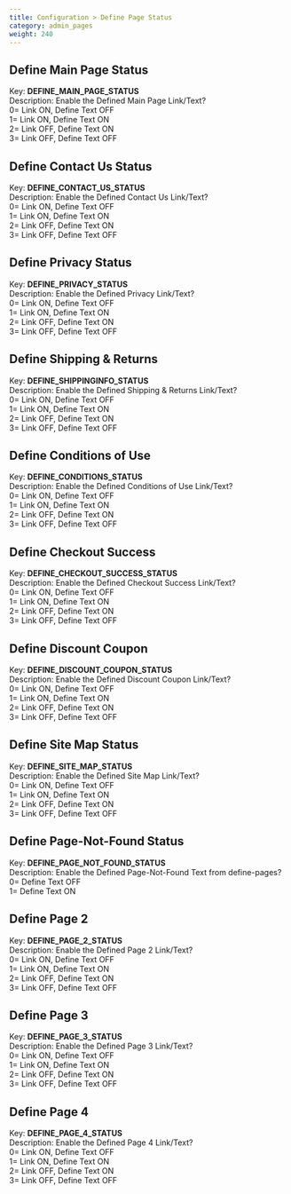 ```yaml
---
title: Configuration > Define Page Status
category: admin_pages
weight: 240 
---
```


<h2 id="define_main_page_status">Define Main Page Status</h2>

<div class='indent'>Key: <b>DEFINE_MAIN_PAGE_STATUS</b><br />
Description: Enable the Defined Main Page Link/Text?<br />0= Link ON, Define Text OFF<br />1= Link ON, Define Text ON<br />2= Link OFF, Define Text ON<br />3= Link OFF, Define Text OFF</div>


<h2 id="define_contact_us_status">Define Contact Us Status</h2>

<div class='indent'>Key: <b>DEFINE_CONTACT_US_STATUS</b><br />
Description: Enable the Defined Contact Us Link/Text?<br />0= Link ON, Define Text OFF<br />1= Link ON, Define Text ON<br />2= Link OFF, Define Text ON<br />3= Link OFF, Define Text OFF</div>


<h2 id="define_privacy_status">Define Privacy Status</h2>

<div class='indent'>Key: <b>DEFINE_PRIVACY_STATUS</b><br />
Description: Enable the Defined Privacy Link/Text?<br />0= Link ON, Define Text OFF<br />1= Link ON, Define Text ON<br />2= Link OFF, Define Text ON<br />3= Link OFF, Define Text OFF</div>


<h2 id="define_shipping__returns">Define Shipping & Returns</h2>

<div class='indent'>Key: <b>DEFINE_SHIPPINGINFO_STATUS</b><br />
Description: Enable the Defined Shipping & Returns Link/Text?<br />0= Link ON, Define Text OFF<br />1= Link ON, Define Text ON<br />2= Link OFF, Define Text ON<br />3= Link OFF, Define Text OFF</div>


<h2 id="define_conditions_of_use">Define Conditions of Use</h2>

<div class='indent'>Key: <b>DEFINE_CONDITIONS_STATUS</b><br />
Description: Enable the Defined Conditions of Use Link/Text?<br />0= Link ON, Define Text OFF<br />1= Link ON, Define Text ON<br />2= Link OFF, Define Text ON<br />3= Link OFF, Define Text OFF</div>


<h2 id="define_checkout_success">Define Checkout Success</h2>

<div class='indent'>Key: <b>DEFINE_CHECKOUT_SUCCESS_STATUS</b><br />
Description: Enable the Defined Checkout Success Link/Text?<br />0= Link ON, Define Text OFF<br />1= Link ON, Define Text ON<br />2= Link OFF, Define Text ON<br />3= Link OFF, Define Text OFF</div>


<h2 id="define_discount_coupon">Define Discount Coupon</h2>

<div class='indent'>Key: <b>DEFINE_DISCOUNT_COUPON_STATUS</b><br />
Description: Enable the Defined Discount Coupon Link/Text?<br />0= Link ON, Define Text OFF<br />1= Link ON, Define Text ON<br />2= Link OFF, Define Text ON<br />3= Link OFF, Define Text OFF</div>


<h2 id="define_site_map_status">Define Site Map Status</h2>

<div class='indent'>Key: <b>DEFINE_SITE_MAP_STATUS</b><br />
Description: Enable the Defined Site Map Link/Text?<br />0= Link ON, Define Text OFF<br />1= Link ON, Define Text ON<br />2= Link OFF, Define Text ON<br />3= Link OFF, Define Text OFF</div>


<h2 id="define_pagenotfound_status">Define Page-Not-Found Status</h2>

<div class='indent'>Key: <b>DEFINE_PAGE_NOT_FOUND_STATUS</b><br />
Description: Enable the Defined Page-Not-Found Text from define-pages?<br />0= Define Text OFF<br />1= Define Text ON</div>


<h2 id="define_page_2">Define Page 2</h2>

<div class='indent'>Key: <b>DEFINE_PAGE_2_STATUS</b><br />
Description: Enable the Defined Page 2 Link/Text?<br />0= Link ON, Define Text OFF<br />1= Link ON, Define Text ON<br />2= Link OFF, Define Text ON<br />3= Link OFF, Define Text OFF</div>


<h2 id="define_page_3">Define Page 3</h2>

<div class='indent'>Key: <b>DEFINE_PAGE_3_STATUS</b><br />
Description: Enable the Defined Page 3 Link/Text?<br />0= Link ON, Define Text OFF<br />1= Link ON, Define Text ON<br />2= Link OFF, Define Text ON<br />3= Link OFF, Define Text OFF</div>


<h2 id="define_page_4">Define Page 4</h2>

<div class='indent'>Key: <b>DEFINE_PAGE_4_STATUS</b><br />
Description: Enable the Defined Page 4 Link/Text?<br />0= Link ON, Define Text OFF<br />1= Link ON, Define Text ON<br />2= Link OFF, Define Text ON<br />3= Link OFF, Define Text OFF</div>


